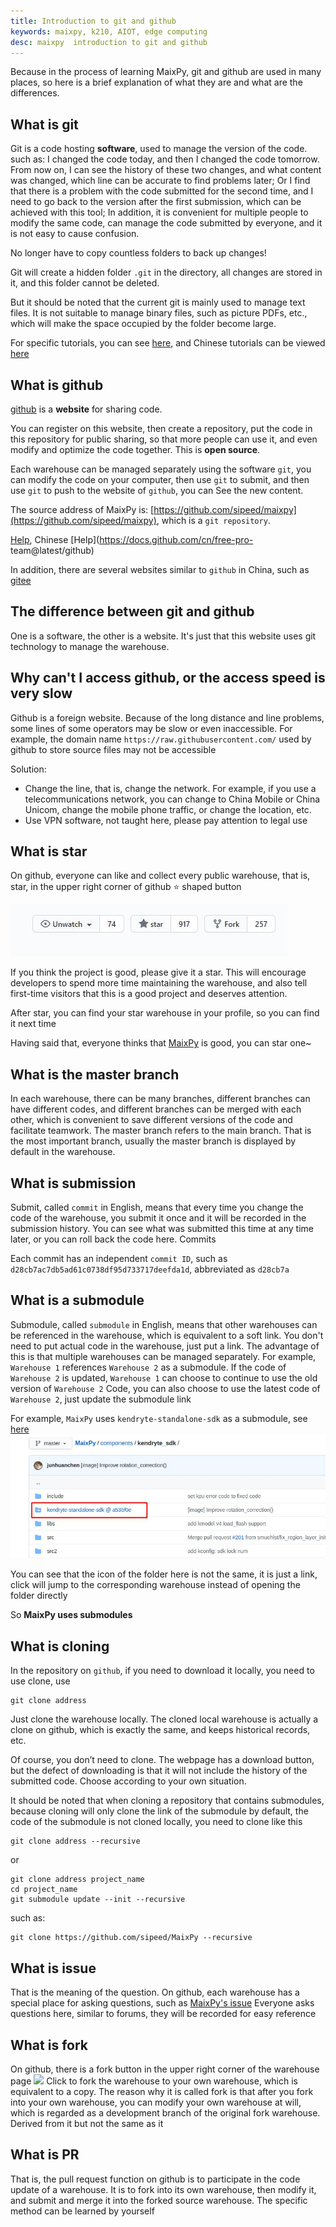 ```yaml
---
title: Introduction to git and github
keywords: maixpy, k210, AIOT, edge computing
desc: maixpy  introduction to git and github
---
```



Because in the process of learning MaixPy, git and github are used in many places, so here is a brief explanation of what they are and what are the differences.


## What is git

Git is a code hosting **software**, used to manage the version of the code.
such as:
I changed the code today, and then I changed the code tomorrow. From now on, I can see the history of these two changes, and what content was changed, which line can be accurate to find problems later;
Or I find that there is a problem with the code submitted for the second time, and I need to go back to the version after the first submission, which can be achieved with this tool;
In addition, it is convenient for multiple people to modify the same code, can manage the code submitted by everyone, and it is not easy to cause confusion.

No longer have to copy countless folders to back up changes!

Git will create a hidden folder `.git` in the directory, all changes are stored in it, and this folder cannot be deleted.

But it should be noted that the current git is mainly used to manage text files. It is not suitable to manage binary files, such as picture PDFs, etc., which will make the space occupied by the folder become large.

For specific tutorials, you can see [here](https://git-scm.com/), and Chinese tutorials can be viewed [here](https://www.liaoxuefeng.com/wiki/896043488029600/896067008724000)


## What is github

[github](http://github.com/) is a **website** for sharing code.

You can register on this website, then create a repository, put the code in this repository for public sharing, so that more people can use it, and even modify and optimize the code together. This is **open source**.

Each warehouse can be managed separately using the software `git`, you can modify the code on your computer, then use `git` to submit, and then use `git` to push to the website of `github`, you can See the new content.

The source address of MaixPy is: [https://github.com/sipeed/maixpy](https://github.com/sipeed/maixpy), which is a `git repository`.


[Help](https://docs.github.com/en/free-pro-team@latest/github), Chinese [Help](https://docs.github.com/cn/free-pro- team@latest/github)


In addition, there are several websites similar to `github` in China, such as [gitee](https://gitee.com/)


## The difference between git and github

One is a software, the other is a website.
It's just that this website uses git technology to manage the warehouse.

## Why can't I access github, or the access speed is very slow

Github is a foreign website. Because of the long distance and line problems, some lines of some operators may be slow or even inaccessible.
For example, the domain name `https://raw.githubusercontent.com/` used by github to store source files may not be accessible

Solution:
* Change the line, that is, change the network. For example, if you use a telecommunications network, you can change to China Mobile or China Unicom, change the mobile phone traffic, or change the location, etc.
* Use VPN software, not taught here, please pay attention to legal use



## What is star

On github, everyone can like and collect every public warehouse, that is, star, in the upper right corner of github ⭐ shaped button

![](../../assets/other/github_star.jpg)

If you think the project is good, please give it a star. This will encourage developers to spend more time maintaining the warehouse, and also tell first-time visitors that this is a good project and deserves attention.

After star, you can find your star warehouse in your profile, so you can find it next time

Having said that, everyone thinks that [MaixPy](https://github.com/sipeed/maixpy) is good, you can star one~

## What is the master branch

In each warehouse, there can be many branches, different branches can have different codes, and different branches can be merged with each other, which is convenient to save different versions of the code and facilitate teamwork. The master branch refers to the main branch. That is the most important branch, usually the master branch is displayed by default in the warehouse.


## What is submission

Submit, called `commit` in English, means that every time you change the code of the warehouse, you submit it once and it will be recorded in the submission history. You can see what was submitted this time at any time later, or you can roll back the code here. Commits

Each commit has an independent `commit ID`, such as `d28cb7ac7db5ad61c0738df95d733717deefda1d`, abbreviated as `d28cb7a`

## What is a submodule

Submodule, called `submodule` in English, means that other warehouses can be referenced in the warehouse, which is equivalent to a soft link. You don't need to put actual code in the warehouse, just put a link.
The advantage of this is that multiple warehouses can be managed separately. For example, `Warehouse 1` references `Warehouse 2` as a submodule. If the code of `Warehouse 2` is updated, `Warehouse 1` can choose to continue to use the old version of `Warehouse 2` Code, you can also choose to use the latest code of `Warehouse 2`, just update the submodule link

For example, `MaixPy` uses `kendryte-standalone-sdk` as a submodule, see [here](https://github.com/sipeed/MaixPy/tree/master/components/kendryte_sdk)
![submodule](../../assets/get_started/github_submodule.jpg)

You can see that the icon of the folder here is not the same, it is just a link, click will jump to the corresponding warehouse instead of opening the folder directly

So **MaixPy uses submodules**



## What is cloning

In the repository on `github`, if you need to download it locally, you need to use clone, use
```
git clone address
```
Just clone the warehouse locally. The cloned local warehouse is actually a clone on github, which is exactly the same, and keeps historical records, etc.

Of course, you don’t need to clone. The webpage has a download button, but the defect of downloading is that it will not include the history of the submitted code. Choose according to your own situation.

It should be noted that when cloning a repository that contains submodules, because cloning will only clone the link of the submodule by default, the code of the submodule is not cloned locally, you need to clone like this
```
git clone address --recursive
```

or
```
git clone address project_name
cd project_name
git submodule update --init --recursive
```

such as:
```
git clone https://github.com/sipeed/MaixPy --recursive
```



## What is issue

That is the meaning of the question. On github, each warehouse has a special place for asking questions, such as [MaixPy's issue](https://github.com/sipeed/MaixPy/issues)
Everyone asks questions here, similar to forums, they will be recorded for easy reference

## What is fork

On github, there is a fork button in the upper right corner of the warehouse page
![](/assets/other/github_star.jpg)
Click to fork the warehouse to your own warehouse, which is equivalent to a copy. The reason why it is called fork is that after you fork into your own warehouse, you can modify your own warehouse at will, which is regarded as a development branch of the original fork warehouse. Derived from it but not the same as it


## What is PR

That is, the pull request function on github is to participate in the code update of a warehouse. It is to fork into its own warehouse, then modify it, and submit and merge it into the forked source warehouse. The specific method can be learned by yourself
